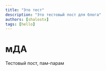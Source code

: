 ```yaml
---
title: "Это тест"
description: "Это тестовый пост для блога"
authors: [shalostx]
tags: [hello]
---
```


# мДА

Тестовый пост, пам-парам